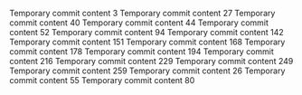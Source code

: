 Temporary commit content 3
Temporary commit content 27
Temporary commit content 40
Temporary commit content 44
Temporary commit content 52
Temporary commit content 94
Temporary commit content 142
Temporary commit content 151
Temporary commit content 168
Temporary commit content 178
Temporary commit content 194
Temporary commit content 216
Temporary commit content 229
Temporary commit content 249
Temporary commit content 259
Temporary commit content 26
Temporary commit content 55
Temporary commit content 80

